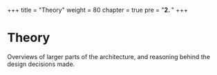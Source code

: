 +++
title = "Theory"
weight = 80
chapter = true
pre = "<b>2. </b>"
+++

# Theory

Overviews of larger parts of the architecture, and reasoning behind the design decisions made.
